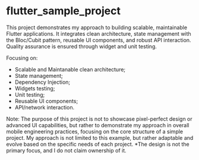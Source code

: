 # flutter_sample_project

This project demonstrates my approach to building scalable, maintainable Flutter applications. It integrates clean architecture, state management with the Bloc/Cubit pattern, reusable UI components, and robust API interaction. Quality assurance is ensured through widget and unit testing.

Focusing on:

- Scalable and Maintanable clean architecture;
- State management;
- Dependency Injection;
- Widgets testing;
- Unit testing;
- Reusable UI components;
- API/network interaction.

Note: The purpose of this project is not to showcase pixel-perfect design or advanced UI capabilities, but rather to demonstrate my approach in overall mobile engineering practices, focusing on the core structure of a simple project.
My approach is not limited to this example, but rather adaptable and evolve based on the specific needs of each project.
\*The design is not the primary focus, and I do not claim ownership of it.
